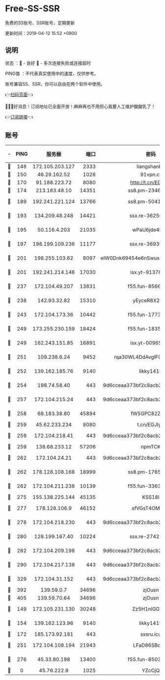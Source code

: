 # Free-SS-SSR

免费的SS账号、SSR账号，定期更新

更新时间：2019-04-12 15:52 +0800

## 说明

状态     ：🙂 - 良好 🙁 - 多次连接失败或连接超时

PING值   ：不代表真实使用中的速度，仅供参考。

账号兼容SS、SSR，你可以自由在两个软件中使用。

👉[扫码页面](https://liesauer.github.io/Free-SS-SSR/)👈

🎉🎉🎉好消息！订阅地址已全面开放！麻麻再也不用担心我要人工维护酸酸乳了！

👉[订阅链接](https://www.liesauer.net/yogurt/subscribe?ACCESS_TOKEN=DAYxR3mMaZAsaqUb)👈

## 账号

|-|PING|服务器|端口|密码|加密方式|区域|
|:----:|:----:|:-----:|-----:|:----:|:----:|:----:|
|🙂|148|172.105.203.127|2333|liangshanbo|chacha20|JP|
|🙂|150|46.29.162.52|1026|91vpn.cf|rc4-md5|RU|
|🙂|170|91.188.223.72|8080|http://t.cn/EGJIyrl|rc4-md5|RU|
|🙂|174|213.183.48.10|14351|ss8.pm-23466973|rc4-md5|RU|
|🙂|189|192.241.221.124|13766|ss8.pm-50410062|aes-256-cfb|US|
|🙂|193|134.209.48.248|14421|ssx.re-36256299|aes-256-cfb|US|
|🙂|195|50.116.4.203|21035|wPaU6jde4NZT|aes-256-cfb|US|
|🙂|197|198.199.109.236|11177|ssx.re-36939019|aes-256-cfb|US|
|🙂|201|198.255.103.62|8097|eIW0Dnk69454e6nSwuspv9DmS201tQ0D|aes-256-cfb|US|
|🙂|201|192.241.214.146|17030|isx.yt-91378799|aes-256-cfb|US|
|🙂|237|172.104.49.207|13831|f55.fun-85669624|aes-256-cfb|SG|
|🙂|238|142.93.32.82|15310|yEyceR8X2EVd|aes-256-cfb|GB|
|🙂|243|172.104.173.36|10442|f55.fun-17732582|aes-256-cfb|SG|
|🙂|249|173.255.230.159|18424|f55.fun-18352989|aes-256-cfb|US|
|🙂|249|162.243.151.85|16891|isx.yt-00965280|aes-256-cfb|US|
|🙂|251|109.238.6.24|9452|rqa30WL4DdAvgIFG6Fs3znzTa|aes-256-cfb|FR|
|🙂|252|139.162.185.76|9140|likky1415|aes-256-cfb|DE|
|🙂|254|198.74.58.40|443|9d6cceaa373bf2c8acb22e60b6a58be6|aes-256-cfb|US|
|🙂|257|172.104.215.24|443|9d6cceaa373bf2c8acb22e60b6a58be6|aes-256-cfb|US|
|🙂|258|68.183.38.80|45894|fW5GPC82Z97G|aes-256-cfb|GB|
|🙂|259|45.62.233.234|8080|t.cn/EGJIyrl|rc4-md5|CA|
|🙂|259|172.104.218.41|443|9d6cceaa373bf2c8acb22e60b6a58be6|aes-256-cfb|US|
|🙂|259|138.68.233.12|57206|npmTCK|rc4-md5|US|
|🙂|262|172.104.24.21|443|9d6cceaa373bf2c8acb22e60b6a58be6|aes-256-cfb|US|
|🙂|262|178.128.108.168|18999|ss8.pm-17655626|aes-256-cfb|SG|
|🙂|262|172.104.211.238|10139|f55.fun-33630162|aes-256-cfb|US|
|🙂|275|155.138.225.144|45135|KSS18l|rc4-md5|US|
|🙂|277|178.128.106.9|46152|sfVGsT4OMxHC|aes-256-cfb|SG|
|🙂|278|172.104.218.230|443|9d6cceaa373bf2c8acb22e60b6a58be6|aes-256-cfb|US|
|🙂|280|128.199.167.40|10224|ssx.re-27422632|aes-256-cfb|SG|
|🙂|282|172.104.209.198|443|9d6cceaa373bf2c8acb22e60b6a58be6|aes-256-cfb|US|
|🙂|290|172.104.217.138|443|9d6cceaa373bf2c8acb22e60b6a58be6|aes-256-cfb|US|
|🙂|329|172.104.31.152|443|9d6cceaa373bf2c8acb22e60b6a58be6|aes-256-cfb|US|
|🙂|392|139.59.0.7|34696|zjOusn|chacha20|IN|
|🙂|405|139.59.70.64|34696|zjOusn|chacha20|IN|
|🙂|149|172.105.231.130|30248|Zz5H1nlGGKHx|aes-256-cfb|JP|
|🙂|154|139.162.123.96|9140|likky1415|aes-256-cfb|JP|
|🙂|172|185.173.92.181|443|sssru.icu|rc4-md5|RU|
|🙂|251|172.104.108.194|21943|LFaD86SBq2lY|aes-256-cfb|JP|
|🙂|276|45.33.80.198|13400|f55.fun-85035043|aes-256-cfb|US|
|🙁|0|45.76.222.9|1025|YZcCjQ|rc4-md5|JP|
